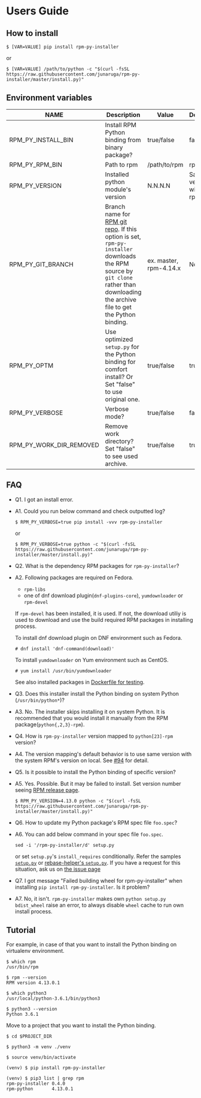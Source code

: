 # Users Guide

## How to install

```
$ [VAR=VALUE] pip install rpm-py-installer
```
or

```
$ [VAR=VALUE] /path/to/python -c "$(curl -fsSL https://raw.githubusercontent.com/junaruga/rpm-py-installer/master/install.py)"
```

## Environment variables

| NAME | Description | Value | Default |
| ---- | ----------- | ----- | ------- |
| RPM_PY_INSTALL_BIN | Install RPM Python binding from binary package? | true/false | false |
| RPM_PY_RPM_BIN | Path to rpm | /path/to/rpm | rpm |
| RPM_PY_VERSION | Installed python module's version | N.N.N.N |  Same version with rpm |
| RPM_PY_GIT_BRANCH | Branch name for [RPM git repo](https://github.com/rpm-software-management/rpm). If this option is set, `rpm-py-installer` downloads the RPM source by `git clone` rather than downloading the archive file to get the Python binding. | ex. master, rpm-4.14.x | None |
| RPM_PY_OPTM | Use optimized `setup.py` for the Python binding for comfort install? Or Set "false" to use original one. | true/false | true |
| RPM_PY_VERBOSE | Verbose mode? | true/false | false |
| RPM_PY_WORK_DIR_REMOVED | Remove work directory? Set "false" to see used archive. | true/false | true |


## FAQ

- Q1. I got an install error.
- A1. Could you run below command and check outputted log?

  ```
  $ RPM_PY_VERBOSE=true pip install -vvv rpm-py-installer
  ```

  or

  ```
  $ RPM_PY_VERBOSE=true python -c "$(curl -fsSL https://raw.githubusercontent.com/junaruga/rpm-py-installer/master/install.py)"
  ```

- Q2. What is the dependency RPM packages for `rpm-py-installer`?
- A2. Following packages are required on Fedora.
  - `rpm-libs`
  - one of dnf download plugin(`dnf-plugins-core`), `yumdownloader` or `rpm-devel`

  If `rpm-devel` has been installed, it is used. If not, the download utiliy is used to download and use the build required RPM packages in installing process.

  To install dnf download plugin on DNF environment such as Fedora.

  ```
  # dnf install 'dnf-command(download)'
  ```

  To install `yumdownloader` on Yum environment such as CentOS.

  ```
  # yum install /usr/bin/yumdownloader
  ```

  See also installed packages in [Dockerfile for testing](../.travis/Dockerfile).


- Q3. Does this installer install the Python binding on system Python (`/usr/bin/python*`)?
- A3. No. The installer skips installing it on system Python.
  It is recommended that you would install it manually from the RPM package(`python{,2,3}-rpm`).


- Q4. How is `rpm-py-installer` version mapped to `python[23]-rpm` version?
- A4. The version mapping's default behavior is to use same version with the system RPM's version on local. See [#94](https://github.com/junaruga/rpm-py-installer/issues/94) for detail.

- Q5. Is it possible to install the Python binding of specific version?
- A5. Yes. Possible. But it may be failed to install. Set version number seeing [RPM release page](https://github.com/rpm-software-management/rpm/releases).

  ```
  $ RPM_PY_VERSION=4.13.0 python -c "$(curl -fsSL https://raw.githubusercontent.com/junaruga/rpm-py-installer/master/install.py)"
  ```
- Q6. How to update my Python package's RPM spec file `foo.spec`?
- A6. You can add below command in your spec file `foo.spec`.

  ```
  sed -i '/rpm-py-installer/d' setup.py
  ```

  or set `setup.py`'s `install_requires` conditionally. Refer the samples [`setup.py`](/tests/sample/setup.py) or [rebase-helper's `setup.py`](https://github.com/rebase-helper/rebase-helper/blob/master/setup.py). If you have a request for this situation, ask us on [the issue page](https://github.com/junaruga/rpm-py-installer/issues/134)

- Q7. I got message "Failed building wheel for rpm-py-installer" when installing `pip install rpm-py-installer`. Is it problem?
- A7. No, it isn't. `rpm-py-installer` makes own `python setup.py bdist_wheel` raise an error, to always disable `wheel` cache to run own install process.

## Tutorial

For example, in case of that you want to install the Python binding on virtualenv environment.

```
$ which rpm
/usr/bin/rpm

$ rpm --version
RPM version 4.13.0.1
```

```
$ which python3
/usr/local/python-3.6.1/bin/python3

$ python3 --version
Python 3.6.1
```

Move to a project that you want to install the Python binding.

```
$ cd $PROJECT_DIR

$ python3 -m venv ./venv

$ source venv/bin/activate
```

```
(venv) $ pip install rpm-py-installer
```

```
(venv) $ pip3 list | grep rpm
rpm-py-installer 0.4.0
rpm-python       4.13.0.1
```
